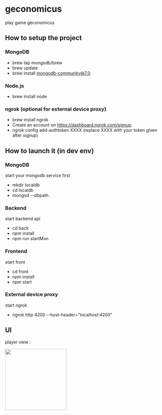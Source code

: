 # geconomicus
play game geconomicus

## How to setup the project

### MongoDB

- brew tap mongodb/brew
- brew update
- brew install mongodb-community@7.0

### Node.js

- brew install node

### ngrok (optional for external device proxy)

- brew install ngrok
- Create an account on https://dashboard.ngrok.com/signup
- ngrok config add-authtoken XXXX (replace XXXX with your token given after signup)

## How to launch it (in dev env)

### MongoDB

start your mongodb service first

- mkdir localdb
- cd localdb
- mongod --dbpath .

### Backend

start backend api 
- cd back
- npm install
- npm run startMon

### Frontend

start front 
- cd front
- npm install
- npm start

### External device proxy

start ngrok
- ngrok http 4200 --host-header="localhost:4200"

## UI

player view :

<img src="https://github.com/diablade/geconomicus/assets/3831334/57e6efd1-554e-43a2-aeff-9c8047b99dc8" width="200" />
